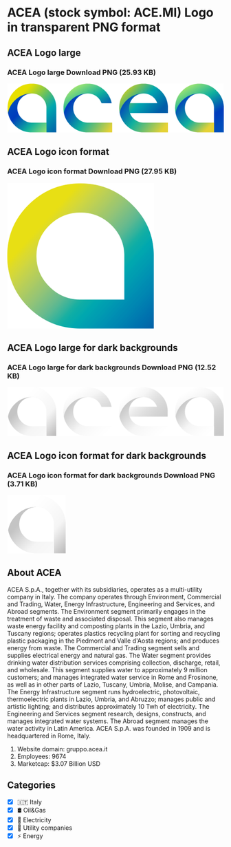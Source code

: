 # ACEA (stock symbol: ACE.MI) Logo in transparent PNG format

## ACEA Logo large

### ACEA Logo large Download PNG (25.93 KB)

![ACEA Logo large Download PNG (25.93 KB)](/img/orig/ACE.MI_BIG-6e09b8ac.png)

## ACEA Logo icon format

### ACEA Logo icon format Download PNG (27.95 KB)

![ACEA Logo icon format Download PNG (27.95 KB)](/img/orig/ACE.MI-b829b46f.png)

## ACEA Logo large for dark backgrounds

### ACEA Logo large for dark backgrounds Download PNG (12.52 KB)

![ACEA Logo large for dark backgrounds Download PNG (12.52 KB)](/img/orig/ACE.MI_BIG.D-7d217050.png)

## ACEA Logo icon format for dark backgrounds

### ACEA Logo icon format for dark backgrounds Download PNG (3.71 KB)

![ACEA Logo icon format for dark backgrounds Download PNG (3.71 KB)](/img/orig/ACE.MI.D-ec81b85e.png)

## About ACEA

ACEA S.p.A., together with its subsidiaries, operates as a multi-utility company in Italy. The company operates through Environment, Commercial and Trading, Water, Energy Infrastructure, Engineering and Services, and Abroad segments. The Environment segment primarily engages in the treatment of waste and associated disposal. This segment also manages waste energy facility and composting plants in the Lazio, Umbria, and Tuscany regions; operates plastics recycling plant for sorting and recycling plastic packaging in the Piedmont and Valle d'Aosta regions; and produces energy from waste. The Commercial and Trading segment sells and supplies electrical energy and natural gas. The Water segment provides drinking water distribution services comprising collection, discharge, retail, and wholesale. This segment supplies water to approximately 9 million customers; and manages integrated water service in Rome and Frosinone, as well as in other parts of Lazio, Tuscany, Umbria, Molise, and Campania. The Energy Infrastructure segment runs hydroelectric, photovoltaic, thermoelectric plants in Lazio, Umbria, and Abruzzo; manages public and artistic lighting; and distributes approximately 10 Twh of electricity. The Engineering and Services segment research, designs, constructs, and manages integrated water systems. The Abroad segment manages the water activity in Latin America. ACEA S.p.A. was founded in 1909 and is headquartered in Rome, Italy.

1. Website domain: gruppo.acea.it
2. Employees: 9674
3. Marketcap: $3.07 Billion USD


## Categories
- [x] 🇮🇹 Italy
- [x] 🛢 Oil&Gas
- [x] 🔋 Electricity
- [x] 🚰 Utility companies
- [x] ⚡ Energy
